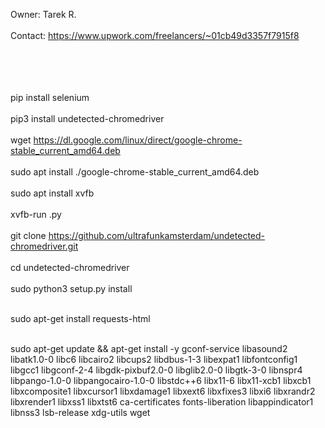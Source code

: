 Owner: Tarek R.<br></br>
Contact: https://www.upwork.com/freelancers/~01cb49d3357f7915f8

<br></br><br></br>
pip install selenium<br></br>
pip3 install undetected-chromedriver<br></br>
wget https://dl.google.com/linux/direct/google-chrome-stable_current_amd64.deb<br></br>
sudo apt install ./google-chrome-stable_current_amd64.deb<br></br>
sudo apt install xvfb<br></br>
xvfb-run .py<br></br>
git clone https://github.com/ultrafunkamsterdam/undetected-chromedriver.git<br></br>
cd undetected-chromedriver<br></br>
sudo python3 setup.py install<br></br>





sudo apt-get install requests-html<br></br>

sudo apt-get update && apt-get install -y gconf-service libasound2 libatk1.0-0 libc6 libcairo2 libcups2 libdbus-1-3 libexpat1 libfontconfig1 libgcc1 libgconf-2-4 libgdk-pixbuf2.0-0 libglib2.0-0 libgtk-3-0 libnspr4 libpango-1.0-0 libpangocairo-1.0-0 libstdc++6 libx11-6 libx11-xcb1 libxcb1 libxcomposite1 libxcursor1 libxdamage1 libxext6 libxfixes3 libxi6 libxrandr2 libxrender1 libxss1 libxtst6 ca-certificates fonts-liberation libappindicator1 libnss3 lsb-release xdg-utils wget
